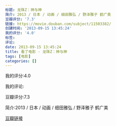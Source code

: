 ```yaml
---
标题: 龙珠Z：神与神
简介: 2013 / 日本 / 动画 / 细田雅弘 / 野泽雅子 鹤广美
豆瓣评分: '7.3'
链接: https://movie.douban.com/subject/11503382/
创建时间: '2013-09-15 13:45:24'
我的评分: '4.0'
标签:
评论:
date: 2013-09-15 13:45:24
title: 看了电影 - 龙珠Z：神与神
tags: [电影]
categories: []
---
```


我的评分:4.0

我的评论:

豆瓣评分:7.3

简介:2013 / 日本 / 动画 / 细田雅弘 / 野泽雅子 鹤广美

[豆瓣链接](https://movie.douban.com/subject/11503382/)

